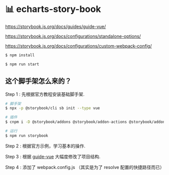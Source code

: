 # 📊  echarts-story-book

https://storybook.js.org/docs/guides/guide-vue/

https://storybook.js.org/docs/configurations/standalone-options/

https://storybook.js.org/docs/configurations/custom-webpack-config/

```bash
$ npm install

$ npm run start
```

## 这个脚手架怎么来的？

Step 1 : 先根据官方教程安装基础脚手架.

```bash
# 脚手架
$ npx -p @storybook/cli sb init --type vue

# 插件
$ cnpm i -D @storybook/addons @storybook/addon-actions @storybook/addon-knobs @storybook/addon-notes

# 运行
$ npm run storybook
```

Step 2 : 根据官方示例，学习基本的操作.

Step 3 : 根据 [guide-vue](https://storybook.js.org/docs/guides/guide-vue/) 大幅度修改了项目结构.

Step 4 : 添加了 webpack.config.js （其实是为了 resolve 配置的快捷路径而已）